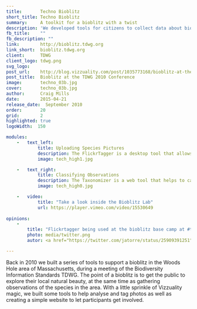 ```yaml
---
title:       Techno Bioblitz
short_title: Techno Bioblitz
summary:     A toolkit for a bioblitz with a twist
description: 'We developed tools for citizens to collect data about biodiversity as part of a Bioblitz in 2010'
fb_title:    ""
fb_description: ""
link:        http://bioblitz.tdwg.org
link_short:  bioblitz.tdwg.org
client:      TDWG
client_logo: tdwg.png
svg_logo:    
post_url:    http://blog.vizzuality.com/post/1035773168/bioblitz-at-the-next-tdwg-2010-conference
post_title:  Bioblitz at the TDWG 2010 Conference
image:       techno_03b.jpg
cover: 		 techno_03b.jpg
author:      Craig Mills
date:        2015-04-21
release_date:  September 2010
order:       20
grid:        2
highlighted: true
logoWidth:  150

modules:
    -   text_left:
            title: Uploading Species Pictures
            description: The FlickrTagger is a desktop tool that allows users to upload pictures and geotag them. Developed in Flex, it draws on the interactive capabilities of this technology for organizing and categorizing the user pictures in an optimal way.
            image: tech_high1.jpg

    -   text_right:
            title: Classifying Observations
            description: The Taxonomizer is a web tool that helps to categorize species observed during the BioBlitz, showing pictures and asking the user for identifying. It uses the GBIF species database as a suggestions dictionary.
            image: tech_high0.jpg

    -   video: 
            title: "Take a look inside the Bioblitz Lab"
            url: https://player.vimeo.com/video/15530649
        
opinions:
    -
        title: "Flickrtagger being used at the bioblitz base camp at #tdwg Come and upload your pictures!"
        photo: media/twitter.png
        autor: <a href="https://twitter.com/jatorre/status/25909391251"> Javier de la Torre </a>

---
```


Back in 2010 we built a series of tools to support a bioblitz in the Woods Hole area of Massachusetts, during a meeting of the Biodiversity Information Standards TDWG. The point of a bioblitz is to get the public to explore their local natural beauty, at the same time as gathering observations of the species in the area. With a little sprinkle of Vizzuality magic, we built some tools to help analyse and tag photos as well as creating a simple website to let participants get involved.

